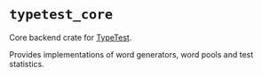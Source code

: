 # `typetest_core`

Core backend crate for [TypeTest](https://github.com/Ace4896/typetest).

Provides implementations of word generators, word pools and test statistics.
